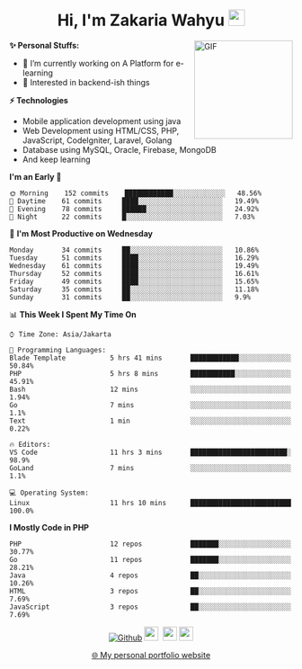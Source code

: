 <h1 align="center">Hi, I'm Zakaria Wahyu <img src="https://github.com/TheDudeThatCode/TheDudeThatCode/blob/master/Assets/Hi.gif" width="29px"></h1>

<img align="right" alt="GIF" height="175px" src="https://www.nayakapratama.co.id/wp-content/uploads/2019/07/Website-Maintenance.gif" />

**✨ Personal Stuffs:**
- 🔭 I’m currently working on A Platform for e-learning 
- 🌱 Interested in backend-ish things

**⚡ Technologies**
- Mobile application development using java
- Web Development using HTML/CSS, PHP, JavaScript, CodeIgniter, Laravel, Golang
- Database using MySQL, Oracle, Firebase, MongoDB
- And keep learning

<!--START_SECTION:waka-->
**I'm an Early 🐤** 

```text
🌞 Morning    152 commits    ████████████░░░░░░░░░░░░░   48.56% 
🌆 Daytime    61 commits     ████░░░░░░░░░░░░░░░░░░░░░   19.49% 
🌃 Evening    78 commits     ██████░░░░░░░░░░░░░░░░░░░   24.92% 
🌙 Night      22 commits     █░░░░░░░░░░░░░░░░░░░░░░░░   7.03%

```
📅 **I'm Most Productive on Wednesday** 

```text
Monday       34 commits     ██░░░░░░░░░░░░░░░░░░░░░░░   10.86% 
Tuesday      51 commits     ████░░░░░░░░░░░░░░░░░░░░░   16.29% 
Wednesday    61 commits     ████░░░░░░░░░░░░░░░░░░░░░   19.49% 
Thursday     52 commits     ████░░░░░░░░░░░░░░░░░░░░░   16.61% 
Friday       49 commits     ████░░░░░░░░░░░░░░░░░░░░░   15.65% 
Saturday     35 commits     ██░░░░░░░░░░░░░░░░░░░░░░░   11.18% 
Sunday       31 commits     ██░░░░░░░░░░░░░░░░░░░░░░░   9.9%

```


📊 **This Week I Spent My Time On** 

```text
⌚︎ Time Zone: Asia/Jakarta

💬 Programming Languages: 
Blade Template           5 hrs 41 mins       ████████████░░░░░░░░░░░░░   50.84% 
PHP                      5 hrs 8 mins        ███████████░░░░░░░░░░░░░░   45.91% 
Bash                     12 mins             ░░░░░░░░░░░░░░░░░░░░░░░░░   1.94% 
Go                       7 mins              ░░░░░░░░░░░░░░░░░░░░░░░░░   1.1% 
Text                     1 min               ░░░░░░░░░░░░░░░░░░░░░░░░░   0.22%

🔥 Editors: 
VS Code                  11 hrs 3 mins       ████████████████████████░   98.9% 
GoLand                   7 mins              ░░░░░░░░░░░░░░░░░░░░░░░░░   1.1%

💻 Operating System: 
Linux                    11 hrs 10 mins      █████████████████████████   100.0%

```

**I Mostly Code in PHP** 

```text
PHP                      12 repos            ███████░░░░░░░░░░░░░░░░░░   30.77% 
Go                       11 repos            ███████░░░░░░░░░░░░░░░░░░   28.21% 
Java                     4 repos             ██░░░░░░░░░░░░░░░░░░░░░░░   10.26% 
HTML                     3 repos             ██░░░░░░░░░░░░░░░░░░░░░░░   7.69% 
JavaScript               3 repos             ██░░░░░░░░░░░░░░░░░░░░░░░   7.69%

```



<!--END_SECTION:waka-->

<p align="center">
<a href="https://github.com/zakariawahyu" target="_blank"><img alt="Github" src="https://img.shields.io/badge/GitHub-%2312100E.svg?&style=for-the-badge&logo=Github&logoColor=white" /></a>
<a href="https://www.twitter.com/_zakariawahyu"><img src="https://img.shields.io/badge/twitter-%231DA1F2.svg?&style=for-the-badge&logo=twitter&logoColor=white" height=25></a> 
<a href="https://www.linkedin.com/in/zakariawahyu"><img src="https://img.shields.io/badge/linkedin-%230077B5.svg?&style=for-the-badge&logo=linkedin&logoColor=white" height=25></a> 
<a href="https://www.instagram.com/_zakariawahyu"><img src="https://img.shields.io/badge/instagram-%23E4405F.svg?&style=for-the-badge&logo=instagram&logoColor=white" height=25></a></p>
<p align="center"><a href="https://www.zakariawahyu.com" target="_blank">🌐 My personal portfolio website</a></p>
